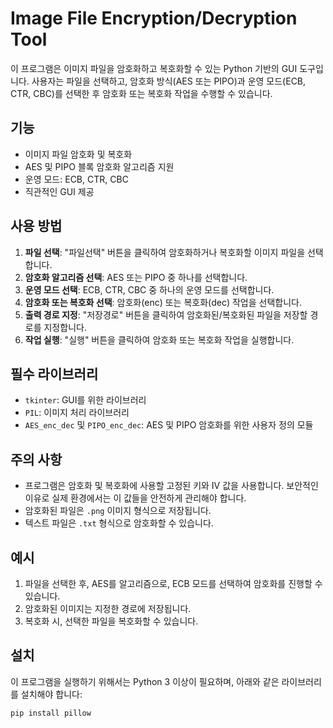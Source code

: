 # Image File Encryption/Decryption Tool

이 프로그램은 이미지 파일을 암호화하고 복호화할 수 있는 Python 기반의 GUI 도구입니다. 사용자는 파일을 선택하고, 암호화 방식(AES 또는 PIPO)과 운영 모드(ECB, CTR, CBC)를 선택한 후 암호화 또는 복호화 작업을 수행할 수 있습니다.

## 기능
- 이미지 파일 암호화 및 복호화
- AES 및 PIPO 블록 암호화 알고리즘 지원
- 운영 모드: ECB, CTR, CBC
- 직관적인 GUI 제공

## 사용 방법

1. **파일 선택**: "파일선택" 버튼을 클릭하여 암호화하거나 복호화할 이미지 파일을 선택합니다.
2. **암호화 알고리즘 선택**: AES 또는 PIPO 중 하나를 선택합니다.
3. **운영 모드 선택**: ECB, CTR, CBC 중 하나의 운영 모드를 선택합니다.
4. **암호화 또는 복호화 선택**: 암호화(enc) 또는 복호화(dec) 작업을 선택합니다.
5. **출력 경로 지정**: "저장경로" 버튼을 클릭하여 암호화된/복호화된 파일을 저장할 경로를 지정합니다.
6. **작업 실행**: "실행" 버튼을 클릭하여 암호화 또는 복호화 작업을 실행합니다.

## 필수 라이브러리
- `tkinter`: GUI를 위한 라이브러리
- `PIL`: 이미지 처리 라이브러리
- `AES_enc_dec` 및 `PIPO_enc_dec`: AES 및 PIPO 암호화를 위한 사용자 정의 모듈

## 주의 사항
- 프로그램은 암호화 및 복호화에 사용할 고정된 키와 IV 값을 사용합니다. 보안적인 이유로 실제 환경에서는 이 값들을 안전하게 관리해야 합니다.
- 암호화된 파일은 `.png` 이미지 형식으로 저장됩니다.
- 텍스트 파일은 `.txt` 형식으로 암호화할 수 있습니다.

## 예시
1. 파일을 선택한 후, AES를 알고리즘으로, ECB 모드를 선택하여 암호화를 진행할 수 있습니다.
2. 암호화된 이미지는 지정한 경로에 저장됩니다.
3. 복호화 시, 선택한 파일을 복호화할 수 있습니다.

## 설치
이 프로그램을 실행하기 위해서는 Python 3 이상이 필요하며, 아래와 같은 라이브러리를 설치해야 합니다:

```bash
pip install pillow
